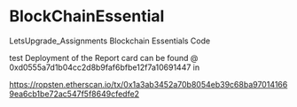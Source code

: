 # BlockChainEssential
LetsUpgrade_Assignments
Blockchain Essentials Code

test Deployment of the Report card can be found @ 0xd0555a7d1b04cc2d8b9faf6bfbe12f7a10691447 in

https://ropsten.etherscan.io/tx/0x1a3ab3452a70b8054eb39c68ba970141669ea6cb1be72ac547f5f8649cfedfe2
